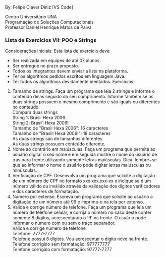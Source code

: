 By: Felipe Claver Diniz [VS Code]

Centro Universitário UNA<br>
Programação de Soluções Computacionais<br>
Professor Daniel Henrique Matos de Paiva<br>
### Lista de Exercícios VII: POO e Strings
Considerações Iniciais:
Esta lista de exercício deve:
- Ser realizada em equipes de até 07 alunos.
- Ser entregue no prazo proposto.
- Todos os integrantes devem enviar a lista na plataforma.
- Ter os algoritmos pedidos escritos em linguagem Java.
- Ter todos os algoritmos devidamente identados.
Exercícios: <br>
1. Tamanho de strings. Faça um programa que leia 2 strings e informe o conteúdo delas seguido do seu comprimento. Informe também se as duas strings possuem o mesmo comprimento e são iguais ou diferentes no conteúdo.<br>
Compara duas strings<br>
String 1: Brasil Hexa 2006<br>
String 2: Brasil! Hexa 2006!<br>
Tamanho de "Brasil Hexa 2006": 16 caracteres<br>
Tamanho de "Brasil! Hexa 2006!": 18 caracteres<br>
As duas strings são de tamanhos diferentes.<br>
As duas strings possuem conteúdo diferente.<br>
2. Nome ao contrário em maiúsculas. Faça um programa que permita ao usuário digitar o seu nome e em seguida mostre o nome do usuário de trás para frente utilizando somente letras maiúsculas. Dica: lembre−se que ao informar o nome o usuário pode digitar letras maiúsculas ou minúsculas.
3. Verificação de CPF. Desenvolva um programa que solicite a digitação de um número de CPF no formato xxx.xxx.xxx-xx e indique se é um número válido ou inválido através da validação dos dígitos verificadores e dos caracteres de formatação.
4. Número por extenso. Escreva um programa que solicite ao usuário a digitação de um número até 99 e imprima-o na tela por extenso.
5. Valida e corrige número de telefone. Faça um programa que leia um número de telefone celular, e corrija o número no caso deste conter somente 8 dígitos, acrescentando o '9' na frente. O usuário pode informar o número com ou sem o traço separador.<br>
Valida e corrige número de telefone<br>
Telefone: 7777-7777<br>
Telefone possui 8 dígitos. Vou acrescentar o digito nove na frente.<br>
Telefone corrigido sem formatação: 977777777<br>
Telefone corrigido com formatação: 97777-7777<br>
